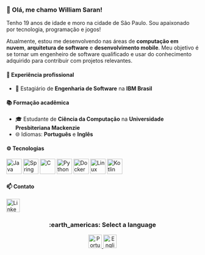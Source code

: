 ### :star2: Olá, me chamo William Saran!
Tenho 19 anos de idade e moro na cidade de São Paulo. Sou apaixonado por tecnologia, programação e jogos!

Atualmente, estou me desenvolvendo nas áreas de **computação em nuvem**, **arquitetura de software** e **desenvolvimento mobile**.
Meu objetivo é se tornar um engenheiro de software qualificado e usar do conhecimento adquirido para contribuir com projetos relevantes.


#### :briefcase: Experiência profissional
- :office: Estagiário de **Engenharia de Software** na **IBM Brasil**


#### :books: Formação acadêmica
- :mortar_board: Estudante de **Ciência da Computação** na **Universidade Presbiteriana Mackenzie**
- :globe_with_meridians: Idiomas: **Português** e **Inglês**


#### :gear: Tecnologias
<p align="left">
    <img src="https://cdn.jsdelivr.net/gh/devicons/devicon@latest/icons/java/java-original.svg" height=40em alt="Java" />
    <img src="https://cdn.jsdelivr.net/gh/devicons/devicon@latest/icons/spring/spring-original.svg" height=40em alt="Spring Framework" />
    <img src="https://cdn.jsdelivr.net/gh/devicons/devicon@latest/icons/c/c-original.svg" height=40em alt="C" />
    <img src="https://cdn.jsdelivr.net/gh/devicons/devicon@latest/icons/python/python-original.svg" height=40em alt="Python" />
    <img src="https://cdn.jsdelivr.net/gh/devicons/devicon@latest/icons/docker/docker-original.svg" height=40em alt="Docker" />
    <img src="https://cdn.jsdelivr.net/gh/devicons/devicon@latest/icons/linux/linux-original.svg" height=40em alt="Linux" />
    <img src="https://cdn.jsdelivr.net/gh/devicons/devicon@latest/icons/kotlin/kotlin-original.svg" height=40em alt="Kotlin" />
</p>


#### :mailbox: Contato
<a href="https://www.linkedin.com/in/williamsaran/">
    <img src="https://cdn.jsdelivr.net/gh/devicons/devicon@latest/icons/linkedin/linkedin-original.svg" height=35em alt="LinkedIn"/>
</a>

<div align="center">
    <h3>:earth_americas: Select a language</h3>
    <a href="https://github.com/williamsaranjr/" alt="Português">
        <img src="https://flagpedia.net/data/flags/w1160/br.webp" height=35em alt="Português" />
    </a>
    <a href="https://github.com/williamsaranjr/williamsaranjr/blob/main/docs/README-en.md" alt="English">
        <img src="https://flagpedia.net/data/flags/w1160/gb.webp" height=35em alt="English" />
    </a>
</div>
